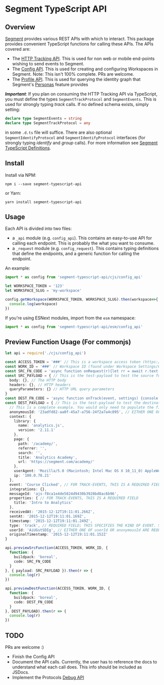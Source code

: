 Segment TypeScript API
===

Overview
---

[Segment](https://segment.com) provides various REST APIs with which to interact. This package provides convenient TypeScript functions for calling these APIs. The APIs covered are:

 * The [HTTP Tracking API](https://segment.com/docs/connections/sources/catalog/libraries/server/http-api/). This is used for non web or mobile end-points wishing to send events to Segment.
 * The [Config API](https://segment.com/docs/config-api/). This is used for creating and configuring Workspaces in Segment. Note: This isn't 100% complete. PRs are welcome.
 * The [Profile API](https://segment.com/docs/personas/profile-api/). This is used for querying the identity graph that Segment's [Personas](https://segment.com/product/personas) feature provides

***Important***: If you plan on consuming the HTTP Tracking API via TypeScript, you must define the types ```SegmentTrackProtocol``` and ```SegmentEvents```. This is used for strongly typing *track* calls. If no defined schema exists, simply setting: 
```ts 
declare type SegmentEvents = string
declare type SegmentTrackProtocol = any
``` 
in some ```.d.ts``` file will suffice. There are also optional ```SegmentIdentifyProtocol``` and ```SegmentIdentifyProtocol``` interfaces (for strongly typing *identify* and *group* calls). For more information see [Segment TypeScript Definitions](https://github.com/christyharagan/segment-typescript-definitions).


Install
---

Install via NPM:

```
npm i --save segment-typescript-api
```

or Yarn:

```
yarn install segment-typescript-api
```

Usage
---

Each API is divided into two files:

 * a ```_api``` module (e.g. ```config_api```). This contains an easy-to-use API for calling each endpoint. This is probably the what you want to consume.
 * a ```_request``` module (e.g. ```config_request```). This contains typing definitions that define the endpoints, and a generic function for calling the endpoint.

An example:

```ts
import * as config from 'segment-typescript-api/cjs/config_api'

let WORKSPACE_TOKEN = '123'
let WORKSPACE_SLUG = 'my-workspace'

config.getWorkspace(WORKSPACE_TOKEN, WORKSPACE_SLUG).then(workspace=>{
  console.log(workspace)
})
```

If you're using ESNext modules, import from the ```esm``` namespace:

```ts
import * as config from 'segment-typescript-api/esm/config_api'
```

Preview Function Usage (For commonjs)
---

```ts
let api = require('./cjs/config_api')

const ACCESS_TOKEN = '###' // This is a workspace access token (https://segment.com/docs/config-api/#sts=Access%20Tokens)
const WORK_ID = '###' // Workspace ID (found under Workspace Settings/General Settings/ID)
const SRC_FN_CODE = 'async function onRequest(r){let rr = await r.text(); console.log(rr)}' // This is the actual function code
const SRC_PAYLOAD = { // This is the test-payload to test the source function with
  body: {}, // The HTTP body
  headers: {}, // HTTP headers
  queryParameters: {} // HTTP URL query parameters
}
const DEST_FN_CODE = 'async function onTrack(event, settings) {console.log(event)}' // This is the actual function code
const DEST_PAYLOAD = { // This is the test-payload to test the destination function with. Check out the examples in any of the APIs: https://segment.com/docs/connections/spec/
  // This is a complete example. You would only need to populate the fields that your function would actually use (although some are required; see comments)
  anonymousId: '23adfd82-aa0f-45a7-a756-24f2a7a4c895', // EITHER ONE OF userId OR anonymousId ARE REQUIRED (OR BOTH)
  context: {
    library: {
      name: 'analytics.js',
      version: '2.11.1'
    },
    page: {
      path: '/academy/',
      referrer: '',
      search: '',
      title: 'Analytics Academy',
      url: 'https://segment.com/academy/'
    },
    userAgent: 'Mozilla/5.0 (Macintosh; Intel Mac OS X 10_11_0) AppleWebKit/537.36 (KHTML, like Gecko) Chrome/46.0.2490.86 Safari/537.36',
    ip: '108.0.78.21'
  },
  event: 'Course Clicked', // FOR TRACK-EVENTS, THIS IS A REQUIRED FIELD
  integrations: {},
  messageId: 'ajs-f8ca1e4de5024d9430b3928bd8ac6b96',
  properties: { // FOR TRACK-EVENTS, THIS IS A REQUIRED FIELD
    title: 'Intro to Analytics'
  },
  receivedAt: '2015-12-12T19:11:01.266Z',
  sentAt: '2015-12-12T19:11:01.169Z',
  timestamp: '2015-12-12T19:11:01.249Z',
  type: 'track', // REQUIRED FIELD; THIS SPECIFIES THE KIND OF EVENT. SEE API DOCS FOR MORE DETAILS: https://segment.com/docs/connections/spec/
  userId: 'AiUGstSDIg', // EITHER ONE OF userId OR anonymousId ARE REQUIRED (OR BOTH)
  originalTimestamp: '2015-12-12T19:11:01.152Z'
}

api.previewSrcFunction(ACCESS_TOKEN, WORK_ID, {
  function: {
    buildpack: 'boreal',
    code: SRC_FN_CODE
  }
}, { payload: SRC_PAYLOAD }).then(r => {
  console.log(r)
})

api.previewDestFunction(ACCESS_TOKEN, WORK_ID, {
  function: {
    buildpack: 'boreal',
    code: DEST_FN_CODE
  }
}, DEST_PAYLOAD).then(r => {
  console.log(r)
})
```

TODO
---

PRs are welcome :)

 * Finish the Config API
 * Document the API calls. Currently, the user has to reference the docs to understand what each call does. This info should be included as JSDocs.
 * Implement the Protocols [Debug API](https://segment.com/docs/protocols/apis-and-extensions/#debug-endpoint)